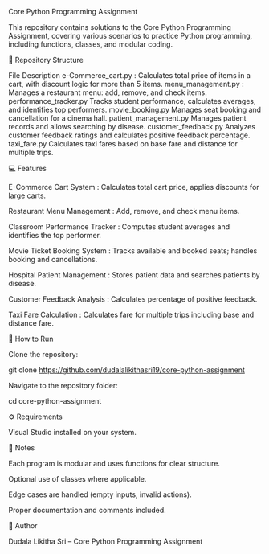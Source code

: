 Core Python Programming Assignment

This repository contains solutions to the Core Python Programming Assignment, covering various scenarios to practice Python programming, including functions, classes, and modular coding.

📂 Repository Structure

File Description 
e-Commerce_cart.py : Calculates total price of items in a cart, with discount logic for more than 5 items. 
menu_management.py : Manages a restaurant menu: add, remove, and check items. 
performance_tracker.py Tracks student performance, calculates averages, and identifies top performers. 
movie_booking.py Manages seat booking and cancellation for a cinema hall. 
patient_management.py Manages patient records and allows searching by disease. 
customer_feedback.py Analyzes customer feedback ratings and calculates positive feedback percentage. 
taxi_fare.py Calculates taxi fares based on base fare and distance for multiple trips.

💻 Features

E-Commerce Cart System : Calculates total cart price, applies discounts for large carts.

Restaurant Menu Management : Add, remove, and check menu items.

Classroom Performance Tracker : Computes student averages and identifies the top performer.

Movie Ticket Booking System : Tracks available and booked seats; handles booking and cancellations.

Hospital Patient Management : Stores patient data and searches patients by disease.

Customer Feedback Analysis : Calculates percentage of positive feedback.

Taxi Fare Calculation : Calculates fare for multiple trips including base and distance fare.

📝 How to Run

Clone the repository:

git clone https://github.com/dudalalikithasri19/core-python-assignment

Navigate to the repository folder:

cd core-python-assignment

⚙️ Requirements

Visual Studio installed on your system.

🔹 Notes

Each program is modular and uses functions for clear structure.

Optional use of classes where applicable.

Edge cases are handled (empty inputs, invalid actions).

Proper documentation and comments included.

📌 Author

Dudala Likitha Sri – Core Python Programming Assignment

